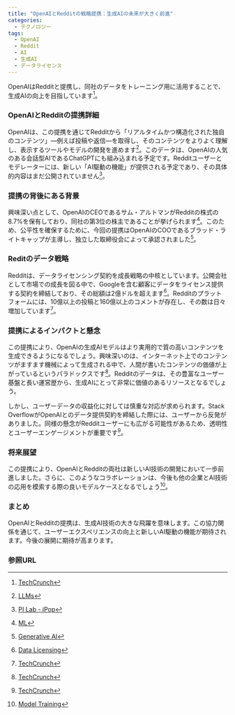 ```yaml
---
title: "OpenAIとRedditの戦略提携：生成AIの未来が大きく前進"
categories:
  - テクノロジー
tags:
  - OpenAI
  - Reddit
  - AI
  - 生成AI
  - データライセンス
---
```

OpenAIはRedditと提携し、同社のデータをトレーニング用に活用することで、生成AIの向上を目指しています[^1]。

### OpenAIとRedditの提携詳細

OpenAIは、この提携を通じてRedditから「リアルタイムかつ構造化された独自のコンテンツ」—例えば投稿や返信—を取得し、そのコンテンツをよりよく理解し、表示するツールやモデルの開発を進めます[^2]。このデータは、OpenAIの人気のある会話型AIであるChatGPTにも組み込まれる予定です。Redditユーザーとモデレーターには、新しい「AI駆動の機能」が提供される予定であり、その具体的内容はまだ公開されていません[^3]。

### 提携の背後にある背景

興味深い点として、OpenAIのCEOであるサム・アルトマンがRedditの株式の8.7%を保有しており、同社の第3位の株主であることが挙げられます[^4]。このため、公平性を確保するために、今回の提携はOpenAIのCOOであるブラッド・ライトキャップが主導し、独立した取締役会によって承認されました[^5]。

### Reditのデータ戦略

Redditは、データライセンシング契約を成長戦略の中核としています。公開会社として市場での成長を図る中で、Googleを含む顧客にデータをライセンス提供する契約を締結しており、その総額は2億ドルを超えます[^6]。Redditのプラットフォームには、10億以上の投稿と160億以上のコメントが存在し、その数は日々増加しています[^7]。

### 提携によるインパクトと懸念

この提携により、OpenAIの生成AIモデルはより実用的で質の高いコンテンツを生成できるようになるでしょう。興味深いのは、インターネット上でのコンテンツがますます機械によって生成される中で、人間が書いたコンテンツの価値が上がっているというパラドックスです[^8]。Redditのデータは、その豊富なユーザー基盤と長い運営歴から、生成AIにとって非常に価値のあるリソースとなるでしょう。

しかし、ユーザーデータの収益化に対しては慎重な対応が求められます。Stack OverflowがOpenAIとのデータ提供契約を締結した際には、ユーザーから反発がありました。同様の懸念がRedditユーザーにも広がる可能性があるため、透明性とユーザーエンゲージメントが重要です[^9]。

### 将来展望

この提携により、OpenAIとRedditの両社は新しいAI技術の開発において一歩前進しました。さらに、このようなコラボレーションは、今後も他の企業とAI技術の応用を模索する際の良いモデルケースとなるでしょう[^10]。

### まとめ

OpenAIとRedditの提携は、生成AI技術の大きな飛躍を意味します。この協力関係を通じて、ユーザーエクスペリエンスの向上と新しいAI駆動の機能が期待されます。今後の展開に期待が高まります。

### 参照URL

[^1]: [TechCrunch](https://techcrunch.com/2024/05/16/openai-inks-deal-to-train-ai-on-reddit-data/)
[^2]: [LLMs](https://ja.wikipedia.org/wiki/%E5%A4%A7%E8%A6%8F%E6%A8%A1%E8%A8%80%E8%AA%9E%E3%83%A2%E3%83%87%E3%83%AB)
[^3]: [PI Lab - iPop](http://www.pilab.jp/ipop2023)
[^4]: [ML](https://www.hpe.com/jp/ja/what-is/ml-models.html)
[^5]: [Generative AI](https://www.softbank.jp/biz/solutions/generative-ai/#:~:text=%E7%94%9F%E6%88%90AI%EF%BC%88%E3%82%B8%E3%82%A7%E3%83%8D%E3%83%AC%E3%83%BC%E3%83%86%E3%82%A3%E3%83%96AI%EF%BC%89%E3%81%AF,%E3%82%84%E3%82%B3%E3%83%B3%E3%83%86%E3%83%B3%E3%83%84%E3%82%92%E7%94%9F%E3%81%BF%E5%87%BA%E3%81%97%E3%81%BE%E3%81%99%E3%80%82)
[^6]: [Data Licensing](https://legal.thomsonreuters.com/en/insights/articles/data-licensing-taking-into-account-data-ownership)
[^7]: [TechCrunch](https://techcrunch.com/2024/05/16/openai-inks-deal-to-train-ai-on-reddit-data/)
[^8]: [TechCrunch](https://techcrunch.com/2024/05/16/openai-inks-deal-to-train-ai-on-reddit-data/)
[^9]: [TechCrunch](https://techcrunch.com/2024/05/16/openai-inks-deal-to-train-ai-on-reddit-data/)
[^10]: [Model Training](https://learn.microsoft.com/ja-jp/windows/ai/windows-ml/what-is-a-machine-learning-model)